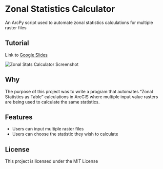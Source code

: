 # Zonal Statistics Calculator
An ArcPy script used to automate zonal statistics calculations for multiple raster files

## Tutorial
Link to <a href="https://docs.google.com/presentation/d/1-ZbuHjjaAfntVAjgFVXOMoflJz-GJLPOgdreMDI8mX0/edit?usp=sharing" target="_blank">Google Slides</a>

![Zonal Stats Calculator Screenshot](https://bstefansen.github.io/Portfolio/images/zonestat.JPG)

## Why
The purpose of this project was to write a program that automates “Zonal Statistics as Table” calculations in ArcGIS where multiple input value rasters are being used to calculate the same statistics.

## Features
- Users can input multiple raster files
- Users can choose the statistic they wish to calculate

## License
This project is licensed under the MIT License

